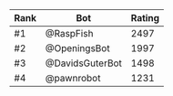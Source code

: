 Rank|Bot|Rating
---|---|---
#1|@RaspFish|2497
#2|@OpeningsBot|1997
#3|@DavidsGuterBot|1498
#4|@pawnrobot|1231
